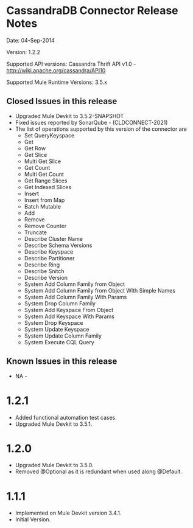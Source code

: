 CassandraDB Connector Release Notes
==========================================

Date: 04-Sep-2014

Version: 1.2.2

Supported API versions: Cassandra Thrift API v1.0 - http://wiki.apache.org/cassandra/API10

Supported Mule Runtime Versions: 3.5.x

Closed Issues in this release
------------------------------

 - Upgraded Mule Devkit to 3.5.2-SNAPSHOT
 - Fixed issues reported by SonarQube - (CLDCONNECT-2021)
 - The list of operations supported by this version of the connector are
    - Set QueryKeyspace
    - Get
    - Get Row
    - Get Slice
    - Multi Get Slice
    - Get Count
    - Multi Get Count
    - Get Range Slices
    - Get Indexed Slices
    - Insert
    - Insert from Map
    - Batch Mutable
    - Add
    - Remove
    - Remove Counter
    - Truncate
    - Describe Cluster Name
    - Describe Schema Versions
    - Describe Keyspace
    - Describe Partitioner
    - Describe Ring
    - Describe Snitch
    - Describe Version
    - System Add Column Family from Object
    - System Add Column Family from Object With Simple Names
    - System Add Column Family With Params
    - System Drop Column Family
    - System Add Keyspace From Object
    - System Add Keyspace With Params
    - System Drop Keyspace
    - System Update Keyspace
    - System Update Column Family
    - System Execute CQL Query

Known Issues in this release
------------------------------

 - NA -

1.2.1
=====

 - Added functional automation test cases.
 - Upgraded Mule Devkit to 3.5.1.

1.2.0
=====

 - Upgraded Mule Devkit to 3.5.0.
 - Removed @Optional as it is redundant when used along @Default.

1.1.1
=====

 - Implemented on Mule Devkit version 3.4.1.
 - Initial Version.